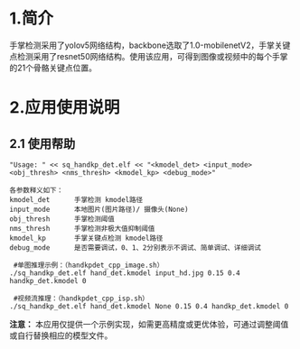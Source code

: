 # 1.简介

手掌检测采用了yolov5网络结构，backbone选取了1.0-mobilenetV2，手掌关键点检测采用了resnet50网络结构。使用该应用，可得到图像或视频中的每个手掌的21个骨骼关键点位置。

# 2.应用使用说明

## 2.1 使用帮助

```
"Usage: " << sq_handkp_det.elf << "<kmodel_det> <input_mode> <obj_thresh> <nms_thresh> <kmodel_kp> <debug_mode>"

各参数释义如下：
kmodel_det      手掌检测 kmodel路径
input_mode      本地图片(图片路径)/ 摄像头(None) 
obj_thresh      手掌检测阈值
nms_thresh      手掌检测非极大值抑制阈值
kmodel_kp       手掌关键点检测 kmodel路径
debug_mode      是否需要调试，0、1、2分别表示不调试、简单调试、详细调试
 
 #单图推理示例：（handkpdet_cpp_image.sh）
./sq_handkp_det.elf hand_det.kmodel input_hd.jpg 0.15 0.4 handkp_det.kmodel 0

 #视频流推理：（handkpdet_cpp_isp.sh）
./sq_handkp_det.elf hand_det.kmodel None 0.15 0.4 handkp_det.kmodel 0
```
**注意：** 本应用仅提供一个示例实现，如需更高精度或更优体验，可通过调整阈值或自行替换相应的模型文件。


